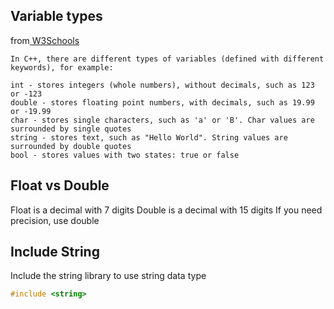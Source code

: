 ## Variable types
from<a href="https://www.w3schools.com/cpp/cpp_variables.asp"> W3Schools</a>
```
In C++, there are different types of variables (defined with different keywords), for example:

int - stores integers (whole numbers), without decimals, such as 123 or -123
double - stores floating point numbers, with decimals, such as 19.99 or -19.99
char - stores single characters, such as 'a' or 'B'. Char values are surrounded by single quotes
string - stores text, such as "Hello World". String values are surrounded by double quotes
bool - stores values with two states: true or false
```


## Float vs Double
Float is a decimal with 7 digits
Double is a decimal with 15 digits
If you need precision, use double

## Include String
Include the string library to use string data type

```cpp
#include <string>
```